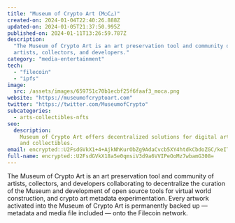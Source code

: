 ```yaml
---
title: "Museum of Crypto Art (M○C△)"
created-on: 2024-01-04T22:40:26.888Z
updated-on: 2024-01-05T21:37:50.995Z
published-on: 2024-01-11T13:26:59.787Z
description:
  "The Museum of Crypto Art is an art preservation tool and community of
  artists, collectors, and developers."
category: "media-entertainment"
tech:
  - "filecoin"
  - "ipfs"
image:
  src: /assets/images/659751c70b1ecbf25f6faaf3_moca.png
website: "https://museumofcryptoart.com"
twitter: "https://twitter.com/MuseumofCrypto"
subcategories:
  - arts-collectibles-nfts
seo:
  description:
    Museum of Crypto Art offers decentralized solutions for digital art
    and collectibles.
email: encrypted::U2FsdGVkX1+4+AjkNhKurObZg9AdaCvcb5XY4htdkCbdoZGC/keIT8F1aeTcg51q
full-name: encrypted::U2FsdGVkX18a5e0qmsiV3d9a6VVIPeOoMz7wbamG308=
---
```


The Museum of Crypto Art is an art preservation tool and community of artists, collectors, and developers collaborating to decentralize the curation of the Museum and development of open source tools for virtual world construction, and crypto art metadata experimentation. Every artwork activated into the Museum of Crypto Art is permanently backed up — metadata and media file included — onto the Filecoin network.
